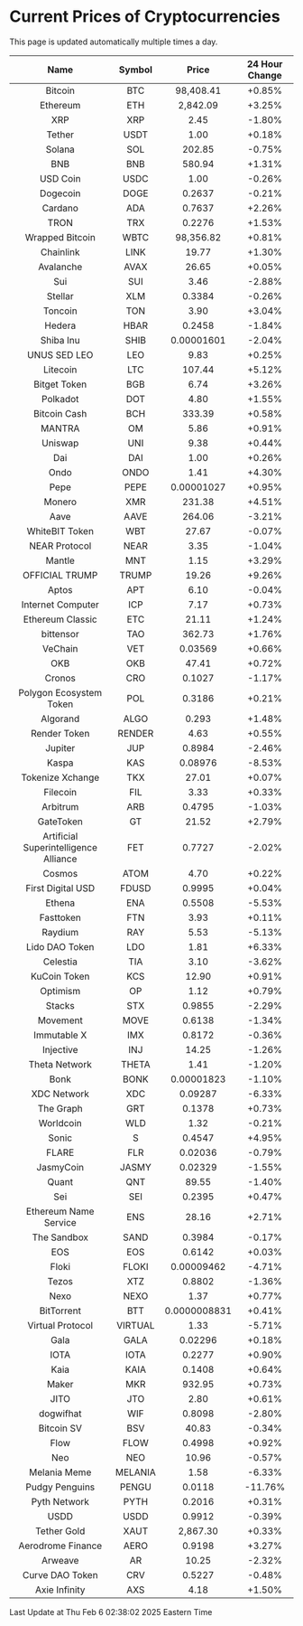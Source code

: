 # Current Prices of Cryptocurrencies
This page is updated automatically multiple times a day.

| Name | Symbol | Price | 24 Hour Change |
| :---: |:---:| :---: | :---: |
| Bitcoin | BTC | 98,408.41 | +0.85% |
| Ethereum | ETH | 2,842.09 | +3.25% |
| XRP | XRP | 2.45 | -1.80% |
| Tether | USDT | 1.00 | +0.18% |
| Solana | SOL | 202.85 | -0.75% |
| BNB | BNB | 580.94 | +1.31% |
| USD Coin | USDC | 1.00 | -0.26% |
| Dogecoin | DOGE | 0.2637 | -0.21% |
| Cardano | ADA | 0.7637 | +2.26% |
| TRON | TRX | 0.2276 | +1.53% |
| Wrapped Bitcoin | WBTC | 98,356.82 | +0.81% |
| Chainlink | LINK | 19.77 | +1.30% |
| Avalanche | AVAX | 26.65 | +0.05% |
| Sui | SUI | 3.46 | -2.88% |
| Stellar | XLM | 0.3384 | -0.26% |
| Toncoin | TON | 3.90 | +3.04% |
| Hedera | HBAR | 0.2458 | -1.84% |
| Shiba Inu | SHIB | 0.00001601 | -2.04% |
| UNUS SED LEO | LEO | 9.83 | +0.25% |
| Litecoin | LTC | 107.44 | +5.12% |
| Bitget Token | BGB | 6.74 | +3.26% |
| Polkadot | DOT | 4.80 | +1.55% |
| Bitcoin Cash | BCH | 333.39 | +0.58% |
| MANTRA | OM | 5.86 | +0.91% |
| Uniswap | UNI | 9.38 | +0.44% |
| Dai | DAI | 1.00 | +0.26% |
| Ondo | ONDO | 1.41 | +4.30% |
| Pepe | PEPE | 0.00001027 | +0.95% |
| Monero | XMR | 231.38 | +4.51% |
| Aave | AAVE | 264.06 | -3.21% |
| WhiteBIT Token | WBT | 27.67 | -0.07% |
| NEAR Protocol | NEAR | 3.35 | -1.04% |
| Mantle | MNT | 1.15 | +3.29% |
| OFFICIAL TRUMP | TRUMP | 19.26 | +9.26% |
| Aptos | APT | 6.10 | -0.04% |
| Internet Computer | ICP | 7.17 | +0.73% |
| Ethereum Classic | ETC | 21.11 | +1.24% |
| bittensor | TAO | 362.73 | +1.76% |
| VeChain | VET | 0.03569 | +0.66% |
| OKB | OKB | 47.41 | +0.72% |
| Cronos | CRO | 0.1027 | -1.17% |
| Polygon Ecosystem Token | POL | 0.3186 | +0.21% |
| Algorand | ALGO | 0.293 | +1.48% |
| Render Token | RENDER | 4.63 | +0.55% |
| Jupiter | JUP | 0.8984 | -2.46% |
| Kaspa | KAS | 0.08976 | -8.53% |
| Tokenize Xchange | TKX | 27.01 | +0.07% |
| Filecoin | FIL | 3.33 | +0.33% |
| Arbitrum | ARB | 0.4795 | -1.03% |
| GateToken | GT | 21.52 | +2.79% |
| Artificial Superintelligence Alliance | FET | 0.7727 | -2.02% |
| Cosmos | ATOM | 4.70 | +0.22% |
| First Digital USD | FDUSD | 0.9995 | +0.04% |
| Ethena | ENA | 0.5508 | -5.53% |
| Fasttoken | FTN | 3.93 | +0.11% |
| Raydium | RAY | 5.53 | -5.13% |
| Lido DAO Token | LDO | 1.81 | +6.33% |
| Celestia | TIA | 3.10 | -3.62% |
| KuCoin Token | KCS | 12.90 | +0.91% |
| Optimism | OP | 1.12 | +0.79% |
| Stacks | STX | 0.9855 | -2.29% |
| Movement | MOVE | 0.6138 | -1.34% |
| Immutable X | IMX | 0.8172 | -0.36% |
| Injective | INJ | 14.25 | -1.26% |
| Theta Network | THETA | 1.41 | -1.20% |
| Bonk | BONK | 0.00001823 | -1.10% |
| XDC Network | XDC | 0.09287 | -6.33% |
| The Graph | GRT | 0.1378 | +0.73% |
| Worldcoin | WLD | 1.32 | -0.21% |
| Sonic | S | 0.4547 | +4.95% |
| FLARE | FLR | 0.02036 | -0.79% |
| JasmyCoin | JASMY | 0.02329 | -1.55% |
| Quant | QNT | 89.55 | -1.40% |
| Sei | SEI | 0.2395 | +0.47% |
| Ethereum Name Service | ENS | 28.16 | +2.71% |
| The Sandbox | SAND | 0.3984 | -0.17% |
| EOS | EOS | 0.6142 | +0.03% |
| Floki | FLOKI | 0.00009462 | -4.71% |
| Tezos | XTZ | 0.8802 | -1.36% |
| Nexo | NEXO | 1.37 | +0.77% |
| BitTorrent | BTT | 0.0000008831 | +0.41% |
| Virtual Protocol | VIRTUAL | 1.33 | -5.71% |
| Gala | GALA | 0.02296 | +0.18% |
| IOTA | IOTA | 0.2277 | +0.90% |
| Kaia | KAIA | 0.1408 | +0.64% |
| Maker | MKR | 932.95 | +0.73% |
| JITO | JTO | 2.80 | +0.61% |
| dogwifhat | WIF | 0.8098 | -2.80% |
| Bitcoin SV | BSV | 40.83 | -0.34% |
| Flow | FLOW | 0.4998 | +0.92% |
| Neo | NEO | 10.96 | -0.57% |
| Melania Meme | MELANIA | 1.58 | -6.33% |
| Pudgy Penguins | PENGU | 0.0118 | -11.76% |
| Pyth Network | PYTH | 0.2016 | +0.31% |
| USDD | USDD | 0.9912 | -0.39% |
| Tether Gold | XAUT | 2,867.30 | +0.33% |
| Aerodrome Finance | AERO | 0.9198 | +3.27% |
| Arweave | AR | 10.25 | -2.32% |
| Curve DAO Token | CRV | 0.5227 | -0.48% |
| Axie Infinity | AXS | 4.18 | +1.50% |

Last Update at Thu Feb  6 02:38:02 2025 Eastern Time